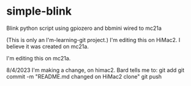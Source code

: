 # simple-blink
Blink python script using gpiozero and bbmini wired to mc21a

(This is only an I'm-learning-git project.) 
I'm editing this on HiMac2.  I believe it was created on mc21a.

I'm editing this on mc21a.  

8/4/2023
I'm making a change, on himac2.  Bard tells me to:
git add <file-name>
git commit -m "README.md changed on HiMac2 clone"
git push


